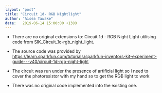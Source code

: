 ```yaml
---
layout: "post"
title: "Circuit 1d- RGB Nightlight"
author: "Aisea Tawake"
date:   2019-06-14 15:00:00 +1300
---
```


* There are no original extensions to: Circuit 1d - RGB Night Light utilising code from SIK_Circuit_1c-rgb_night_light.

* The source code was provided by https://learn.sparkfun.com/tutorials/sparkfun-inventors-kit-experiment-guide---v40/circuit-1d-rgb-night-light
   
* The circuit was run under the presence of artificial light so I need to cover the photoresistor with my hand so to get the RGB light to work

* There was no original code implemented into the existing one.